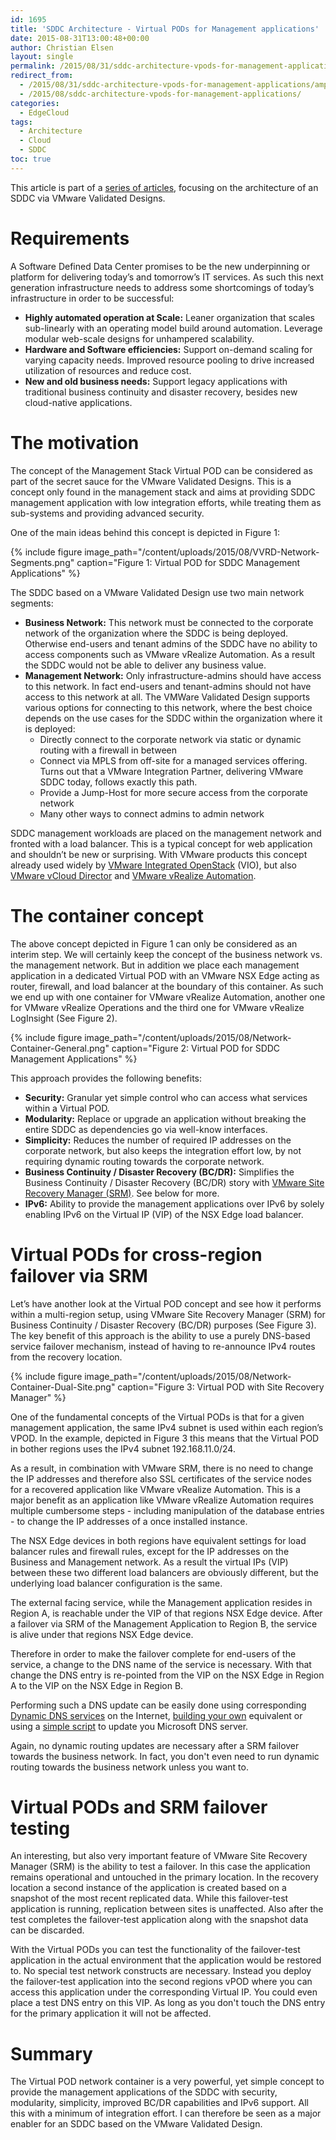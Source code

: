 ```yaml
---
id: 1695
title: 'SDDC Architecture - Virtual PODs for Management applications'
date: 2015-08-31T13:00:48+00:00
author: Christian Elsen
layout: single
permalink: /2015/08/31/sddc-architecture-vpods-for-management-applications/
redirect_from:
  - /2015/08/31/sddc-architecture-vpods-for-management-applications/amp/
  - /2015/08/sddc-architecture-vpods-for-management-applications/
categories:
  - EdgeCloud
tags:
  - Architecture
  - Cloud
  - SDDC
toc: true
---
```

This article is part of a [series of articles](/2015/02/20/sddc-architecture-introduction/), focusing on the architecture of an SDDC via VMware Validated Designs.

# Requirements

A Software Defined Data Center promises to be the new underpinning or platform for delivering today’s and tomorrow’s IT services. As such this next generation infrastructure needs to address some shortcomings of today’s infrastructure in order to be successful:

  * **Highly automated operation at Scale:** Leaner organization that scales sub-linearly with an operating model build around automation. Leverage modular web-scale designs for unhampered scalability.
  * **Hardware and Software efficiencies:** Support on-demand scaling for varying capacity needs. Improved resource pooling to drive increased utilization of resources and reduce cost.
  * **New and old business needs:** Support legacy applications with traditional business continuity and disaster recovery, besides new cloud-native applications.

# The motivation

The concept of the Management Stack Virtual POD can be considered as part of the secret sauce for the VMware Validated Designs. This is a concept only found in the management stack and aims at providing SDDC management application with low integration efforts, while treating them as sub-systems and providing advanced security.

One of the main ideas behind this concept is depicted in Figure 1:

{% include figure image_path="/content/uploads/2015/08/VVRD-Network-Segments.png" caption="Figure 1: Virtual POD for SDDC Management Applications" %}

The SDDC based on a VMware Validated Design use two main network segments:

  * **Business Network:** This network must be connected to the corporate network of the organization where the SDDC is being deployed. Otherwise end-users and tenant admins of the SDDC have no ability to access components such as VMware vRealize Automation. As a result the SDDC would not be able to deliver any business value.
  * **Management Network:** Only infrastructure-admins should have access to this network. In fact end-users and tenant-admins should not have access to this network at all. The VMWare Validated Design supports various options for connecting to this network, where the best choice depends on the use cases for the SDDC within the organization where it is deployed:
      * Directly connect to the corporate network via static or dynamic routing with a firewall in between
      * Connect via MPLS from off-site for a managed services offering. Turns out that a VMware Integration Partner, delivering VMware SDDC today, follows exactly this path.
      * Provide a Jump-Host for more secure access from the corporate network
      * Many other ways to connect admins to admin network

SDDC management workloads are placed on the management network and fronted with a load balancer. This is a typical concept for web application and shouldn’t be new or surprising. With VMware products this concept already used widely by [VMware Integrated OpenStack](http://www.vmware.com/products/openstack.html) (VIO), but also [VMware vCloud Director](http://www.vmware.com/products/vcloud-director.html) and [VMware vRealize Automation](http://www.vmware.com/products/vrealize-automation.html). </li> </ul>

# The container concept

The above concept depicted in Figure 1 can only be considered as an interim step. We will certainly keep the concept of the business network vs. the management network. But in addition we place each management application in a dedicated Virtual POD with an VMware NSX Edge acting as router, firewall, and load balancer at the boundary of this container. As such we end up with one container for VMware vRealize Automation, another one for VMware vRealize Operations and the third one for VMware vRealize LogInsight (See Figure 2).

{% include figure image_path="/content/uploads/2015/08/Network-Container-General.png" caption="Figure 2: Virtual POD for SDDC Management Applications" %}

This approach provides the following benefits:

  * **Security:** Granular yet simple control who can access what services within a Virtual POD.
  * **Modularity:** Replace or upgrade an application without breaking the entire SDDC as dependencies go via well-know interfaces.
  * **Simplicity:** Reduces the number of required IP addresses on the corporate network, but also keeps the integration effort low, by not requiring dynamic routing towards the corporate network.
  * **Business Continuity / Disaster Recovery (BC/DR):** Simplifies the Business Continuity / Disaster Recovery (BC/DR) story with [VMware Site Recovery Manager (SRM)](http://www.vmware.com/products/site-recovery-manager.html). See below for more.
  * **IPv6:** Ability to provide the management applications over IPv6 by solely enabling IPv6 on the Virtual IP (VIP) of the NSX Edge load balancer.

# Virtual PODs for cross-region failover via SRM

Let’s have another look at the Virtual POD concept and see how it performs within a multi-region setup, using VMware Site Recovery Manager (SRM) for Business Continuity / Disaster Recovery (BC/DR) purposes (See Figure 3). The key benefit of this approach is the ability to use a purely DNS-based service failover mechanism, instead of having to re-announce IPv4 routes from the recovery location.

{% include figure image_path="/content/uploads/2015/08/Network-Container-Dual-Site.png" caption="Figure 3: Virtual POD with Site Recovery Manager" %}

One of the fundamental concepts of the Virtual PODs is that for a given management application, the same IPv4 subnet is used within each region’s VPOD. In the example, depicted in Figure 3 this means that the Virtual POD in bother regions uses the IPv4 subnet 192.168.11.0/24.

As a result, in combination with VMware SRM, there is no need to change the IP addresses and therefore also SSL certificates of the service nodes for a recovered application like VMware vRealize Automation. This is a major benefit as an application like VMware vRealize Automation requires multiple cumbersome steps - including manipulation of the database entries - to change the IP addresses of a once installed instance.

The NSX Edge devices in both regions have equivalent settings for load balancer rules and firewall rules, except for the IP addresses on the Business and Management network. As a result the virtual IPs (VIP) between these two different load balancers are obviously different, but the underlying load balancer configuration is the same.

The external facing service, while the Management application resides in Region A, is reachable under the VIP of that regions NSX Edge device. After a failover via SRM of the Management Application to Region B, the service is alive under that regions NSX Edge device.

Therefore in order to make the failover complete for end-users of the service, a change to the DNS name of the service is necessary. With that change the DNS entry is re-pointed from the VIP on the NSX Edge in Region A to the VIP on the NSX Edge in Region B.

Performing such a DNS update can be easily done using corresponding [Dynamic DNS services](http://dyn.com/dns/) on the Internet, [building your own](http://gnudip2.sourceforge.net/) equivalent or using a [simple script](https://gallery.technet.microsoft.com/scriptcenter/Update-DNS-records-with-da10910d) to update you Microsoft DNS server.

Again, no dynamic routing updates are necessary after a SRM failover towards the business network. In fact, you don't even need to run dynamic routing towards the business network unless you want to.

# Virtual PODs and SRM failover testing

An interesting, but also very important feature of VMware Site Recovery Manager (SRM) is the ability to test a failover. In this case the application remains operational and untouched in the primary location. In the recovery location a second instance of the application is created based on a snapshot of the most recent replicated data. While this failover-test application is running, replication between sites is unaffected. Also after the test completes the failover-test application along with the snapshot data can be discarded.

With the Virtual PODs you can test the functionality of the failover-test application in the actual environment that the application would be restored to. No special test network constructs are necessary. Instead you deploy the failover-test application into the second regions vPOD where you can access this application under the corresponding Virtual IP. You could even place a test DNS entry on this VIP. As long as you don't touch the DNS entry for the primary application it will not be affected.

# Summary

The Virtual POD network container is a very powerful, yet simple concept to provide the management applications of the SDDC with security, modularity, simplicity, improved BC/DR capabilities and IPv6 support. All this with a minimum of integration effort. I can therefore be seen as a major enabler for an SDDC based on the VMware Validated Design.
